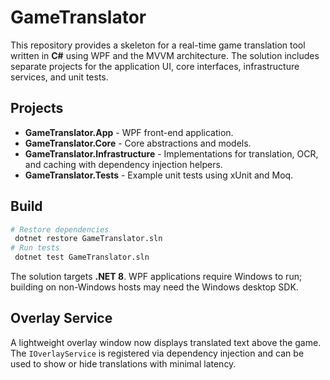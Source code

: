 # GameTranslator

This repository provides a skeleton for a real-time game translation tool written in **C#** using WPF and the MVVM architecture. The solution includes separate projects for the application UI, core interfaces, infrastructure services, and unit tests.

## Projects
- **GameTranslator.App** - WPF front-end application.
- **GameTranslator.Core** - Core abstractions and models.
- **GameTranslator.Infrastructure** - Implementations for translation, OCR, and caching with dependency injection helpers.
- **GameTranslator.Tests** - Example unit tests using xUnit and Moq.

## Build
```bash
# Restore dependencies
 dotnet restore GameTranslator.sln
# Run tests
 dotnet test GameTranslator.sln
```

The solution targets **.NET 8**. WPF applications require Windows to run; building on non-Windows hosts may need the Windows desktop SDK.

## Overlay Service
A lightweight overlay window now displays translated text above the game. The `IOverlayService` is registered via dependency injection and can be used to show or hide translations with minimal latency.
